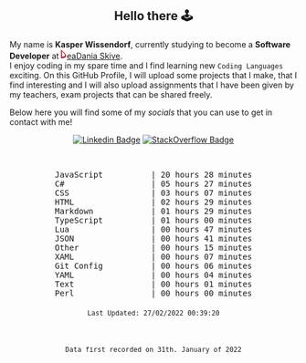 ## <p align="center">Hello there 🕹️</p>

My name is **Kasper Wissendorf**, currently studying to become a **Software Developer** at [![Icon](/icons/Dania.png)eaDania Skive](https://eadania.com/). <br>
I enjoy coding in my spare time and I find learning new `Coding Languages` exciting. On this GitHub Profile, I will upload some projects that I make, that I find interesting and I will also upload assignments that I have been given by my teachers, exam projects that can be shared freely. 

Below here you will find some of my *socials* that you can use to get in contact with me!

<div align="center">
  
[![Linkedin Badge](https://img.shields.io/badge/-LinkedIn-blue?style=flat-square&logo=Linkedin&logoColor=white)](https://www.linkedin.com/in/kasper-wissendorf-7279011b6/)
[![StackOverflow Badge](https://img.shields.io/badge/-Stack%20Overflow-FE7A16?style=flat-square&logo=Stack-Overflow&logoColor=white)](https://stackoverflow.com/users/18100435/kasper-wissendorf)
</div>

<br>
<div align="center">
<pre>
JavaScript          | 20 hours 28 minutes
C#                  | 05 hours 27 minutes
CSS                 | 03 hours 07 minutes
HTML                | 02 hours 29 minutes
Markdown            | 01 hours 29 minutes
TypeScript          | 01 hours 00 minutes
Lua                 | 00 hours 47 minutes
JSON                | 00 hours 41 minutes
Other               | 00 hours 15 minutes
XAML                | 00 hours 07 minutes
Git Config          | 00 hours 06 minutes
YAML                | 00 hours 04 minutes
Text                | 00 hours 01 minutes
Perl                | 00 hours 00 minutes
<p align="center"><sub>Last Updated: 27/02/2022 00:39:20</sub></p>
<p align="center"><sub>Data first recorded on 31th. January of 2022</sub></p>
</pre>
</div>